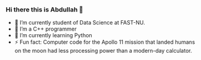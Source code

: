 ### Hi there this is Abdullah 👋
- 🔭 I’m currently student of Data Science at FAST-NU.
- 🌱 I’m a C++ programmer
- 🔭 I’m currently learning Python
- ⚡ Fun fact: 
Computer code for the Apollo 11 mission that landed humans on the moon had less processing power than a modern-day calculator.
<!--
**abd84/abd84** is a ✨ _special_ ✨ repository because its `README.md` (this file) appears on your GitHub profile.

Here are some ideas to get you started:

- 🔭 I’m currently working on ...
- 🌱 I’m currently learning ...
- 👯 I’m looking to collaborate on ...
- 🤔 I’m looking for help with ...
- 💬 Ask me about ...
- 📫 How to reach me: ...
- 😄 Pronouns: ...
- ⚡ Fun fact: ...
-->
